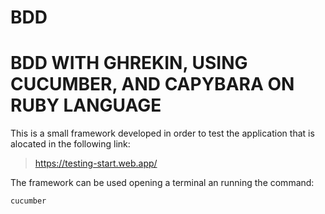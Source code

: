 # BDD
# BDD WITH GHREKIN, USING CUCUMBER, AND CAPYBARA ON RUBY LANGUAGE 
This is a small framework developed in order to test the application that is alocated in the following link:
> https://testing-start.web.app/

The framework can be used opening a terminal an running the command: 
```
cucumber
```

